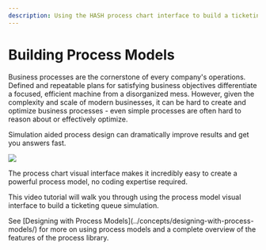```yaml
---
description: Using the HASH process chart interface to build a ticketing queue simulation
---
```


# Building Process Models

Business processes are the cornerstone of every company's operations. Defined and repeatable plans for satisfying business objectives differentiate a focused, efficient machine from a disorganized mess. However, given the complexity and scale of modern businesses, it can be hard to create and optimize business processes - even simple processes are often hard to reason about or effectively optimize.

Simulation aided process design can dramatically improve results and get you answers fast.

![](https://cdn-us1.hash.ai/site/docs/image%20%2853%29.png)

The process chart visual interface makes it incredibly easy to create a powerful process model, no coding expertise required.

<Embed url="https://www.youtube.com/watch?v=1XHZREmn9TA" caption="" />

This video tutorial will walk you through using the process model visual interface to build a ticketing queue simulation.

<Hint style="info">
See [Designing with Process Models](../concepts/designing-with-process-models/) for more on using process models and a complete overview of the features of the process library.
</Hint>


